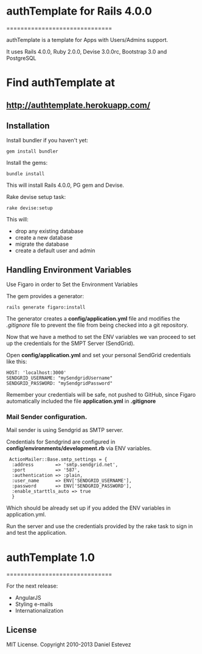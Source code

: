 # authTemplate for Rails 4.0.0
==============================

authTemplate is a template for Apps with Users/Admins support.

It uses Rails 4.0.0, Ruby 2.0.0, Devise 3.0.0rc, Bootstrap 3.0 and PostgreSQL

# Find authTemplate at
## http://authtemplate.herokuapp.com/

## Installation

Install bundler if you haven't yet:

```
gem install bundler
```

Install the gems:

```
bundle install
```

This will install Rails 4.0.0, PG gem and Devise.

Rake devise setup task:

```
rake devise:setup
```

This will:

* drop any existing database
* create a new database
* migrate the database
* create a default user and admin

## Handling Environment Variables

Use Figaro in order to Set the Environment Variables

The gem provides a generator:

```
rails generate figaro:install
```

The generator creates a **config/application.yml** file and modifies the *.gitignore* file to prevent the file from being checked into a git repository.

Now that we have a method to set the ENV variables we van proceed to set up the credentials for the SMPT Server (SendGrid).

Open **config/application.yml** and set your personal SendGrid credentials like this:

```
HOST: 'localhost:3000'
SENDGRID_USERNAME: "mySendgridUsername"
SENDGRID_PASSWORD: "mySendgridPassword"
```

Remember your credentials will be safe, not pushed to GitHub, since Figaro automatically included the file **application.yml** in **.gitignore**

### Mail Sender configuration.

Mail sender is using Sendgrid as SMTP server.

Credentials for Sendgrind are configured in **config/environments/development.rb** via ENV variables.

```
 ActionMailer::Base.smtp_settings = {
  :address        => 'smtp.sendgrid.net',
  :port           => '587',
  :authentication => :plain,
  :user_name      => ENV['SENDGRID_USERNAME'],
  :password       => ENV['SENDGRID_PASSWORD'],
  :enable_starttls_auto => true
  }
```

Which should be already set up if you added the ENV variables in application.yml.

Run the server and use the credentials provided by the rake task to sign in and test the application.

# authTemplate 1.0
==============================

For the next release:

* AngularJS
* Styling e-mails
* Internationalization 

## License

MIT License. Copyright 2010-2013 Daniel Estevez

